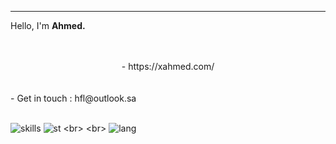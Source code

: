 
---

Hello, I'm **Ahmed.** 

<center>
 <br>
 <br>
 - https://xahmed.com/
 <br>
   <br>
  <br>
</center>
- Get in touch : hfl@outlook.sa
<br>
<br>
 
![skills](https://skillicons.dev/icons?i=js,ts,php,html,css,scss,python,go,nodejs,react,nextjs,firebase,express,bootstrap,mongodb,mysql,tailwind,electron,vue,redux,bots,fastapi,laravel,nuxtjs&perline=12)
![st]([https://gpvc.arturio.dev/ahmedbinmoh](https://github-widgetbox.vercel.app/api/profile?username=xahmd&amp;data=followers,repositories,stars,commits&amp;theme=nautilus)https://github-widgetbox.vercel.app/api/profile?username=xahmd&amp;data=followers,repositories,stars,commits&amp;theme=nautilus) 
<br>
<br>
![lang]([https://skillicons.dev/icons?i=js,ts,php,html,css,scss,python,go,nodejs,react,nextjs,firebase,express,bootstrap,mongodb,mysql,tailwind,electron,vue,redux,bots,fastapi,laravel,nuxtjs&perline=12) 
